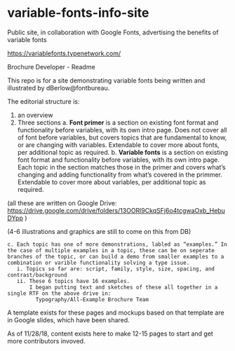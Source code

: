 # variable-fonts-info-site
Public site, in collaboration with Google Fonts, advertising the benefits of variable fonts

https://variablefonts.typenetwork.com/

Brochure Developer - Readme

This repo is for a site demonstrating variable fonts being written and illustrated by dBerlow@fontbureau.

The editorial structure is:
1. an overview
2. Three sections
    a. **Font primer** is a section on existing font format and functionality before variables, with its own intro page. Does not cover all of font before variables, but covers topics that are fundamental to know, or are changing with variables. Extendable to cover more about fonts, per additional topic as required.
    b. **Variable fonts** is a section on existing font format and functionality before variables, with its own intro page. Each topic in the section matches those in the primer and covers what’s changing and adding functionality from what’s covered in the primmer. Extendable to cover more about variables, per additional topic as required.

(all these are written on Google Drive: 
https://drive.google.com/drive/folders/13OORl9CkqSFj6o4tcgwaOxb_HebuDYpp )

(4-6 illustrations and graphics are still to come on this from DB)

    c. Each topic has one of more demonstrations, labled as “examples.” In the case of multiple examples in a topic, these can be on seperate branches of the topic, or can build a demo from smaller examples to a combination or varible functionality solving a type issue. 
       i. Topics so far are: script, family, style, size, spacing, and contrast/background
       ii. These 6 topics have 16 examples. 
           I began putting text and sketches of these all together in a single RTF on the above drive in:
             Typography/All-Example Brochure Team

A template exists for these pages and mockups based on that template are in Google slides, which have been shared. 

As of 11/28/18, content exists here to make 12-15 pages to start and get more contributors invoved. 
